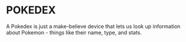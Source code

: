 # POKEDEX
A Pokedex is just a make-believe device that lets us look up information about Pokemon - things like their name, type, and stats.